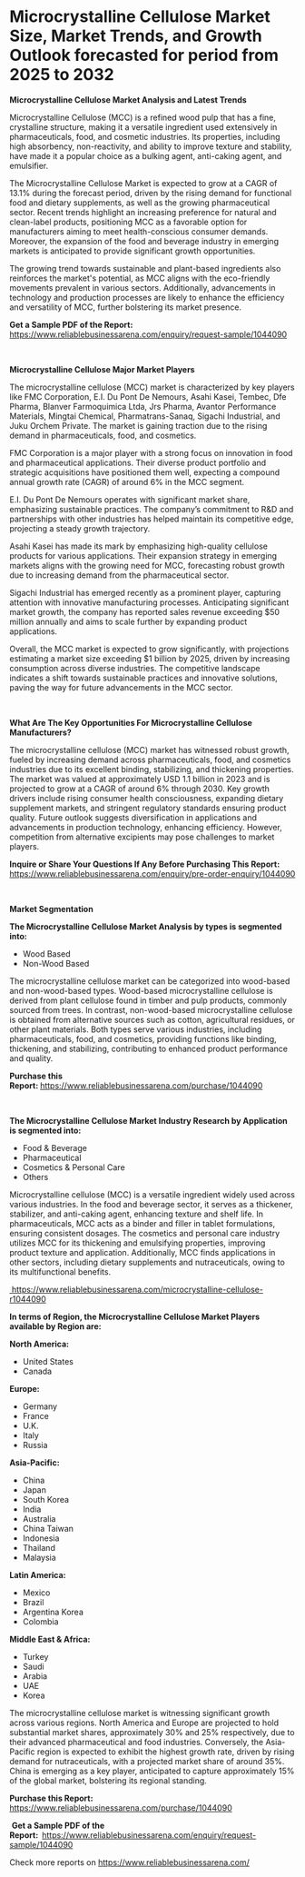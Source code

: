 <p><h1>Microcrystalline Cellulose Market Size, Market Trends, and Growth Outlook forecasted for period from 2025 to 2032</h1></p><p><strong>Microcrystalline Cellulose Market Analysis and Latest Trends</strong></p>
<p><p>Microcrystalline Cellulose (MCC) is a refined wood pulp that has a fine, crystalline structure, making it a versatile ingredient used extensively in pharmaceuticals, food, and cosmetic industries. Its properties, including high absorbency, non-reactivity, and ability to improve texture and stability, have made it a popular choice as a bulking agent, anti-caking agent, and emulsifier.</p><p>The Microcrystalline Cellulose Market is expected to grow at a CAGR of 13.1% during the forecast period, driven by the rising demand for functional food and dietary supplements, as well as the growing pharmaceutical sector. Recent trends highlight an increasing preference for natural and clean-label products, positioning MCC as a favorable option for manufacturers aiming to meet health-conscious consumer demands. Moreover, the expansion of the food and beverage industry in emerging markets is anticipated to provide significant growth opportunities.</p><p>The growing trend towards sustainable and plant-based ingredients also reinforces the market's potential, as MCC aligns with the eco-friendly movements prevalent in various sectors. Additionally, advancements in technology and production processes are likely to enhance the efficiency and versatility of MCC, further bolstering its market presence.</p></p>
<p><strong>Get a Sample PDF of the Report:&nbsp;</strong> <a href="https://www.reliablebusinessarena.com/enquiry/request-sample/1044090?utm_campaign=3561&utm_medium=2&utm_source=Github&utm_content=ia&utm_term=28032025&utm_id=microcrystalline-cellulose">https://www.reliablebusinessarena.com/enquiry/request-sample/1044090</a></p>
<p>&nbsp;</p>
<p><strong>Microcrystalline Cellulose Major Market Players</strong></p>
<p><p>The microcrystalline cellulose (MCC) market is characterized by key players like FMC Corporation, E.I. Du Pont De Nemours, Asahi Kasei, Tembec, Dfe Pharma, Blanver Farmoquimica Ltda, Jrs Pharma, Avantor Performance Materials, Mingtai Chemical, Pharmatrans-Sanaq, Sigachi Industrial, and Juku Orchem Private. The market is gaining traction due to the rising demand in pharmaceuticals, food, and cosmetics.</p><p>FMC Corporation is a major player with a strong focus on innovation in food and pharmaceutical applications. Their diverse product portfolio and strategic acquisitions have positioned them well, expecting a compound annual growth rate (CAGR) of around 6% in the MCC segment.</p><p>E.I. Du Pont De Nemours operates with significant market share, emphasizing sustainable practices. The company’s commitment to R&D and partnerships with other industries has helped maintain its competitive edge, projecting a steady growth trajectory.</p><p>Asahi Kasei has made its mark by emphasizing high-quality cellulose products for various applications. Their expansion strategy in emerging markets aligns with the growing need for MCC, forecasting robust growth due to increasing demand from the pharmaceutical sector.</p><p>Sigachi Industrial has emerged recently as a prominent player, capturing attention with innovative manufacturing processes. Anticipating significant market growth, the company has reported sales revenue exceeding $50 million annually and aims to scale further by expanding product applications.</p><p>Overall, the MCC market is expected to grow significantly, with projections estimating a market size exceeding $1 billion by 2025, driven by increasing consumption across diverse industries. The competitive landscape indicates a shift towards sustainable practices and innovative solutions, paving the way for future advancements in the MCC sector.</p></p>
<p>&nbsp;</p>
<p><strong>What Are The Key Opportunities For Microcrystalline Cellulose Manufacturers?</strong></p>
<p><p>The microcrystalline cellulose (MCC) market has witnessed robust growth, fueled by increasing demand across pharmaceuticals, food, and cosmetics industries due to its excellent binding, stabilizing, and thickening properties. The market was valued at approximately USD 1.1 billion in 2023 and is projected to grow at a CAGR of around 6% through 2030. Key growth drivers include rising consumer health consciousness, expanding dietary supplement markets, and stringent regulatory standards ensuring product quality. Future outlook suggests diversification in applications and advancements in production technology, enhancing efficiency. However, competition from alternative excipients may pose challenges to market players.</p></p>
<p><strong>Inquire or Share Your Questions If Any Before Purchasing This Report:</strong> <a href="https://www.reliablebusinessarena.com/enquiry/pre-order-enquiry/1044090?utm_campaign=3561&utm_medium=2&utm_source=Github&utm_content=ia&utm_term=28032025&utm_id=microcrystalline-cellulose">https://www.reliablebusinessarena.com/enquiry/pre-order-enquiry/1044090</a></p>
<p>&nbsp;</p>
<p><strong>Market Segmentation</strong></p>
<p><strong>The Microcrystalline Cellulose Market Analysis by types is segmented into:</strong></p>
<p><ul><li>Wood Based</li><li>Non-Wood Based</li></ul></p>
<p><p>The microcrystalline cellulose market can be categorized into wood-based and non-wood-based types. Wood-based microcrystalline cellulose is derived from plant cellulose found in timber and pulp products, commonly sourced from trees. In contrast, non-wood-based microcrystalline cellulose is obtained from alternative sources such as cotton, agricultural residues, or other plant materials. Both types serve various industries, including pharmaceuticals, food, and cosmetics, providing functions like binding, thickening, and stabilizing, contributing to enhanced product performance and quality.</p></p>
<p><strong>Purchase this Report:&nbsp;</strong><a href="https://www.reliablebusinessarena.com/purchase/1044090?utm_campaign=3561&utm_medium=2&utm_source=Github&utm_content=ia&utm_term=28032025&utm_id=microcrystalline-cellulose">https://www.reliablebusinessarena.com/purchase/1044090</a></p>
<p>&nbsp;</p>
<p><strong>The Microcrystalline Cellulose Market Industry Research by Application is segmented into:</strong></p>
<p><ul><li>Food & Beverage</li><li>Pharmaceutical</li><li>Cosmetics & Personal Care</li><li>Others</li></ul></p>
<p><p>Microcrystalline cellulose (MCC) is a versatile ingredient widely used across various industries. In the food and beverage sector, it serves as a thickener, stabilizer, and anti-caking agent, enhancing texture and shelf life. In pharmaceuticals, MCC acts as a binder and filler in tablet formulations, ensuring consistent dosages. The cosmetics and personal care industry utilizes MCC for its thickening and emulsifying properties, improving product texture and application. Additionally, MCC finds applications in other sectors, including dietary supplements and nutraceuticals, owing to its multifunctional benefits.</p></p>
<p><a href="https://www.reliablebusinessarena.com/microcrystalline-cellulose-r1044090?utm_campaign=3561&utm_medium=2&utm_source=Github&utm_content=ia&utm_term=28032025&utm_id=microcrystalline-cellulose">&nbsp;https://www.reliablebusinessarena.com/microcrystalline-cellulose-r1044090</a></p>
<p><strong>In terms of Region, the Microcrystalline Cellulose Market Players available by Region are:</strong></p>
<p>
    <p> <strong> North America: </strong>
        <ul>
            <li>United States</li>
            <li>Canada</li>
        </ul>
        </p> 
    <p> <strong> Europe: </strong>
        <ul>
            <li>Germany</li>
            <li>France</li>
            <li>U.K.</li>
            <li>Italy</li>
            <li>Russia</li>
        </ul>
        </p> 
    <p> <strong> Asia-Pacific: </strong>
        <ul>
            <li>China</li>
            <li>Japan</li>
            <li>South Korea</li>
            <li>India</li>
            <li>Australia</li>
            <li>China Taiwan</li>
            <li>Indonesia</li>
            <li>Thailand</li>
            <li>Malaysia</li>
        </ul>
        </p> 
    <p> <strong> Latin America: </strong>
        <ul>
            <li>Mexico</li>
            <li>Brazil</li>
            <li>Argentina Korea</li>
            <li>Colombia</li>
        </ul>
        </p> 
    <p> <strong> Middle East & Africa: </strong>
        <ul>
            <li>Turkey</li>
            <li>Saudi</li>
            <li>Arabia</li>
            <li>UAE</li>
            <li>Korea</li>
        </ul>
    </p>
    </p>
<p><p>The microcrystalline cellulose market is witnessing significant growth across various regions. North America and Europe are projected to hold substantial market shares, approximately 30% and 25% respectively, due to their advanced pharmaceutical and food industries. Conversely, the Asia-Pacific region is expected to exhibit the highest growth rate, driven by rising demand for nutraceuticals, with a projected market share of around 35%. China is emerging as a key player, anticipated to capture approximately 15% of the global market, bolstering its regional standing.</p></p>
<p><strong>Purchase this Report: </strong><a href="https://www.reliablebusinessarena.com/purchase/1044090?utm_campaign=3561&utm_medium=2&utm_source=Github&utm_content=ia&utm_term=28032025&utm_id=microcrystalline-cellulose">https://www.reliablebusinessarena.com/purchase/1044090</a></p>
<p>&nbsp;<strong>Get a Sample PDF of the Report:&nbsp;&nbsp;</strong><a href="https://www.reliablebusinessarena.com/enquiry/request-sample/1044090?utm_campaign=3561&utm_medium=2&utm_source=Github&utm_content=ia&utm_term=28032025&utm_id=microcrystalline-cellulose">https://www.reliablebusinessarena.com/enquiry/request-sample/1044090</a></p>
<p><strong></strong></p>
<p>Check more reports on <a href="https://www.reliablebusinessarena.com/?utm_campaign=3561&utm_medium=2&utm_source=Github&utm_content=ia&utm_term=28032025&utm_id=microcrystalline-cellulose">https://www.reliablebusinessarena.com/</a></p>